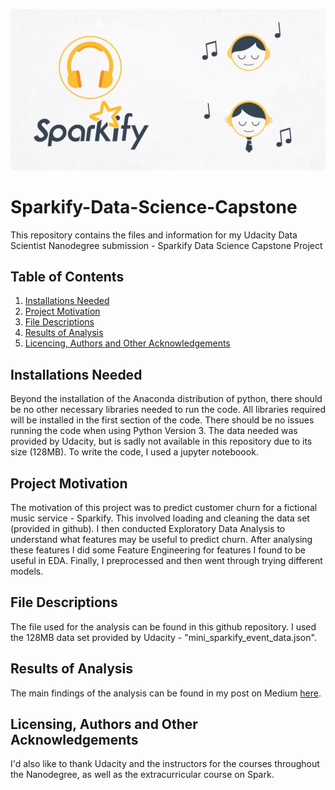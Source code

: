 
![alt text](https://github.com/shakes98/Sparkify-Data-Science-Capstone/blob/main/sparkify%20image.png "Photo of Sparkify")

# Sparkify-Data-Science-Capstone
This repository contains the files and information for my Udacity Data Scientist Nanodegree submission - Sparkify Data Science Capstone Project

## Table of Contents
1. [Installations Needed](#installations-needed)
2. [Project Motivation](#project-motivation)
3. [File Descriptions](#file-descriptions)
4. [Results of Analysis](#results-of-analysis)
5. [Licencing, Authors and Other Acknowledgements](#licensing-authors-and-other-acknowledgements)


## Installations Needed
Beyond the installation of the Anaconda distribution of python, there should be no other necessary libraries needed to run the code. All libraries required will be installed in the first section of the code. There should be no issues running the code when using Python Version 3. The data needed was provided by Udacity, but is sadly not available in this repository due to its size (128MB). To write the code, I used a jupyter noteboook.

## Project Motivation
The motivation of this project was to predict customer churn for a fictional music service - Sparkify. This involved loading and cleaning the data set (provided in github). I then conducted Exploratory Data Analysis to understand what features may be useful to predict churn. After analysing these features I did some Feature Engineering for features I found to be useful in EDA. Finally, I preprocessed and then went through trying different models.


## File Descriptions
The file used for the analysis can be found in this github repository. I used the 128MB data set provided by Udacity - "mini_sparkify_event_data.json".

## Results of Analysis
The main findings of the analysis can be found in my post on Medium [here](https://medium.com/@samanthahakes/can-we-predict-whether-a-customer-may-leave-b5f0e4271d6d).


## Licensing, Authors and Other Acknowledgements
I'd also like to thank Udacity and the instructors for the courses throughout the Nanodegree, as well as the extracurricular course on Spark.



